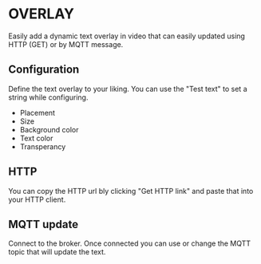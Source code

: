 # OVERLAY

Easily add a dynamic text overlay in video that can easily updated using HTTP (GET) or by MQTT message.

## Configuration

Define the text overlay to your liking.  You can use the "Test text" to set a string while configuring.
* Placement
* Size
* Background color
* Text color
* Transperancy

## HTTP

You can copy the HTTP url bly clicking "Get HTTP link" and paste that into your HTTP client.

## MQTT update

Connect to the broker.  Once connected you can use or change the MQTT topic that will update the text.



